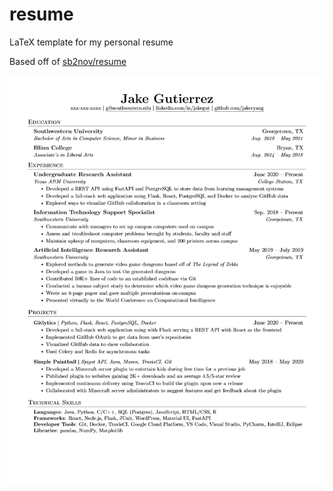 # resume
LaTeX template for my personal resume

Based off of [sb2nov/resume](https://github.com/sb2nov/resume/)

![Resume Preview](resume.png)
